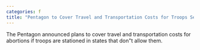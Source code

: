 ```yaml
---
categories: f
title: "Pentagon to Cover Travel and Transportation Costs for Troops Seeking Abortions"
---
```

The Pentagon announced plans to cover travel and transportation costs for abortions if troops are stationed in states that don"t allow them.